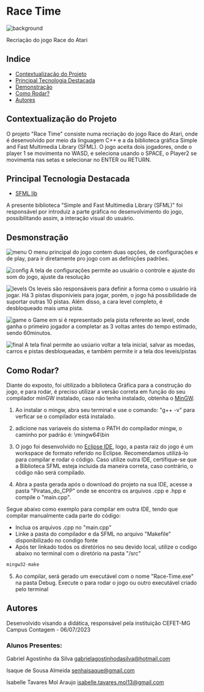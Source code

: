# Race Time

![background](./readme_assets/background.jpg)

Recriação do jogo Race do Atari

## Indice 
- <a href="https://github.com/icehopeless/Piratas-do-CPP/blob/main/README.md#contextualização-do-projeto-">Contextualização do Projeto</a>
- <a href="https://github.com/icehopeless/Piratas-do-CPP/blob/main/README.md#principal-tecnologia-destacada-">Principal Tecnologia Destacada</a>
- <a href="https://github.com/icehopeless/Piratas-do-CPP/blob/main/README.md#demonstração">Demonstração</a>
- <a href="https://github.com/icehopeless/Piratas-do-CPP/blob/main/README.md#como-rodar-">Como Rodar?</a>
- <a href="https://github.com/icehopeless/Piratas-do-CPP/blob/main/README.md#autores">Autores</a>

## Contextualização do Projeto 
O projeto "Race Time" consiste numa recriação do jogo Race do Atari, onde é desenvolvido por meio da linguagem C++ e a da biblioteca gráfica Simple and Fast Multimedia Library (SFML). O jogo aceita dois jogadores, onde o player 1 se movimenta no WASD, e seleciona usando o SPACE, o Player2 se movimenta nas setas e selecionar no ENTER ou RETURN.




## Principal Tecnologia Destacada 
-  [SFML lib](https://www.sfml-dev.org/index.php) 

A presente biblioteca "Simple and Fast Multimedia Library (SFML)" foi responsável por introduiz a parte gráfica no desenvolvimento do jogo, possibilitando assim, a interação visual do usuário.

## Desmonstração 
![menu](./readme_assets/1.jpg)
O menu principal do jogo contem duas opções, de configurações e de play, para ir diretamente pro jogo com as definições padrões.


![config](./readme_assets/config.jpg)
A tela de configurações permite ao usuário o controle e ajuste do som do jogo, ajuste da resolução 

![levels](./readme_assets/mode.jpg)
Os leveis são responsáveis para definir a forma como o usuário irá jogar. Há 3 pistas disponivieis para jogar, porém, o jogo há possibilidade de suportar outras 10 pistas. Além disso, a cara level completo, é desbloqueado mais uma pista.

![game](./readme_assets/game.jpg)
o Game em si é representado pela pista referente ao level, onde ganha o primeiro jogador a completar as 3 voltas antes do tempo estimado, sendo 60minutos.

![final](./readme_assets/finalscreen.jpg)
A tela final permite ao usúario voltar a tela inicial, salvar as moedas, carros e pistas desbloqueadas, e também permite ir a tela dos leveis/pistas


## Como Rodar? 
Diante do exposto, foi ultilizado a biblioteca Gráfica para a construção do jogo, e para rodar, é preciso utilizar a versão correta em função do seu compilador minGW instalado, caso não tenha instalado, obtenha o <a href="https://sourceforge.net/projects/mingw-w64/files/Toolchains%20targetting%20Win32/Personal%20Builds/mingw-builds/7.3.0/">MinGW</a>.

1. Ao instalar o mingw, abra seu terminal e use o comando: "g++ -v" para verficar se o compilador está instalado.

2. adicione nas variaveis do sistema o PATH do compilador mingw, o caminho por padrão é: \mingw64\bin

3. O jogo foi desenvolvido no <a href="https://www.eclipse.org/">Eclipse IDE</a>, logo, a pasta raiz do jogo é um workspace de formato referido no Eclipse. Recomendamos utilizá-lo para compilar e rodar o código. Caso utilize outra IDE, certifique-se que a Biblioteca SFML esteja incluida da maneira correta, caso contrário, o código não será compilado.

4. Abra a pasta gerada após o download do projeto na sua IDE, acesse a pasta "Piratas_do_CPP" onde se encontra os arquivos .cpp e .hpp e compile o "main.cpp".

Segue abaixo como exemplo para compilar em outra IDE, tendo que compilar manualmente cada parte do código:

 - Inclua os arquivos .cpp no "main.cpp"
 - Linke a pasta do compilador e da SFML no arquivo "Makefile" disponibilizado no condigo fonte 
 - Após ter linkado todos os diretórios no seu devido local, utilize o codigo abaixo no terminal com o diretório na pasta "/src"
 
```c++
mingw32-make
```

5. Ao compilar, será gerado um executável com o nome "Race-Time.exe" na pasta Debug. Execute o para rodar o jogo ou outro executável criado pelo terminal


## Autores
Desenvolvido visando a didática, responsável pela instituição CEFET-MG Campus Contagem - 06/07/2023

### Alunos Presentes: 

Gabriel Agostinho da Silva
gabrielagostinhodasilva@hotmail.com


Isaque de Sousa Almeida
senhaisaque@gmail.com


Isabelle Tavares Mol Araujo
isabelle.tavares.mol13@gmail.com
